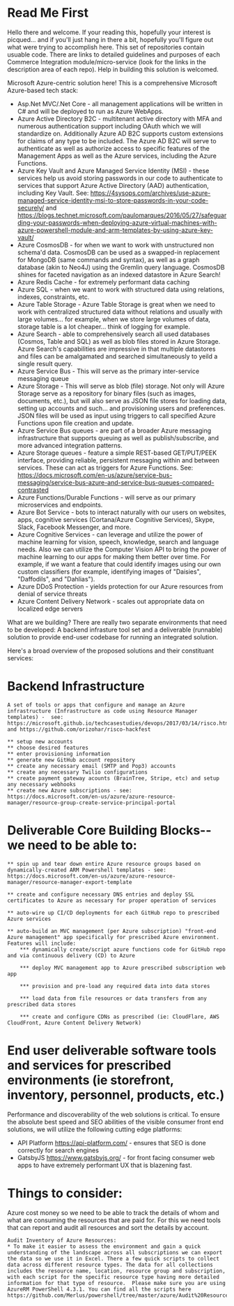 # Read Me First
Hello there and welcome.  If your reading this, hopefully your interest is picqued... and if you'll just hang in there a bit, hopefully you'll figure out what were trying to accomplish here.  This set of repositories contain usuable code.  There are links to detailed guidelines and purposes of each Commerce Integration module/micro-service (look for the links in the description area of each repo).   Help in building this solution is welcomed.

Microsoft Azure-centric solution here!  This is a comprehensive Microsoft Azure-based tech stack: 
* Asp.Net MVC/.Net Core - all management applications will be written in C# and will be deployed to run as Azure WebApps.
* Azure Active Directory B2C - multitenant active directory with MFA and numerous authentication support including OAuth which we will standardize on.  Additionally Azure AD B2C supports custom extensions for claims of any type to be included.  The Azure AD B2C will serve to authenticate as well as authorize access to specific features of the Management Apps as well as the Azure services, including the Azure Functions.
* Azure Key Vault and Azure Managed Service Identity (MSI) - these services help us avoid storing passwords in our code to authenticate to services that support Azure Active Directory (AAD) authentication, including Key Vault.  See: https://4sysops.com/archives/use-azure-managed-service-identity-msi-to-store-passwords-in-your-code-securely/ and https://blogs.technet.microsoft.com/paulomarques/2016/05/27/safeguarding-your-passwords-when-deploying-azure-virtual-machines-with-azure-powershell-module-and-arm-templates-by-using-azure-key-vault/
* Azure CosmosDB - for when we want to work with unstructured non schema'd data.  CosmosDB can be used as a swapped-in replacement for MongoDB (same commands and syntax), as well as a graph database (akin to Neo4J) using the Gremlin query language.  CosmosDB shines for faceted navigation as an indexed datastore in Azure Search!
* Azure Redis Cache - for extremely performant data caching
* Azure SQL - when we want to work with structured data using relations, indexes, constraints, etc.
* Azure Table Storage - Azure Table Storage  is great when we need to work with centralized structured data without relations and usually with large volumes... for example, when we store large volumes of data, storage table is a lot cheaper... think of logging for example.
* Azure Search - able to comprehensively search all used databases (Cosmos, Table and SQL) as well as blob files stored in Azure Storage.  Azure Search's capabilities are impressive in that multiple datastores and files can be amalgamated and searched simultaneously to yeild a single result query.
* Azure Service Bus - This will serve as the primary inter-service messaging queue
* Azure Storage - This will serve as blob (file) storage. Not only will Azure Storage serve as a repository for binary files (such as images, documents, etc.), but will also serve as JSON file stores for loading data, setting up accounts and such... and provisioning users and preferences.  JSON files will be used as input using triggers to call specified Azure Functions upon file creation and update.
* Azure Service Bus queues - are part of a broader Azure messaging infrastructure that supports queuing as well as publish/subscribe, and more advanced integration patterns.
* Azure Storage queues - feature a simple REST-based GET/PUT/PEEK interface, providing reliable, persistent messaging within and between services. These can act as triggers for Azure Functions.  See: https://docs.microsoft.com/en-us/azure/service-bus-messaging/service-bus-azure-and-service-bus-queues-compared-contrasted
* Azure Functions/Durable Functions - will serve as our primary microservices and endpoints.
* Azure Bot Service - bots to interact naturally with our users on websites, apps, cognitive services (Cortana/Azure Cognitive Services), Skype, Slack, Facebook Messenger, and more.
* Azure Cognitive Services - can leverage and utilize the power of machine learning for vision, speech, knowledge, search and language needs. Also we can utilize the Computer Vision API to bring the power of machine learning to our apps for making them better over time. For example, if we want a feature that could identify images using our own custom classifiers (for example, identifying images of "Daisies", "Daffodils", and "Dahlias").
* Azure DDoS Protection - yields protection for our Azure resources from denial of service threats
* Azure Content Delivery Network - scales out appropriate data on localized edge servers

What are we building?  There are really two separate environments that need to be developed:  A backend infrasture tool set and a deliverable (runnable) solution to provide end-user codebase for running an integrated solution.

Here's a broad overview of the proposed solutions and their constituant services:

# Backend Infrastructure
	A set of tools or apps that configure and manage an Azure infrastructure (Infrastructure as code using Resource Manager templates) -  see: https://microsoft.github.io/techcasestudies/devops/2017/03/14/risco.html and https://github.com/orizohar/risco-hackfest
	
	** setup new accounts
	** choose desired features
	** enter provisioning information
	** generate new GitHub account repository
	** create any necessary email (SMTP and Pop3) accounts
	** create any necessary Twilio configurations
	** create payment gateway acounts (BrainTree, Stripe, etc) and setup any necessary webhooks
	** create new Azure subscriptions - see: https://docs.microsoft.com/en-us/azure/azure-resource-manager/resource-group-create-service-principal-portal
	
# Deliverable Core Building Blocks-- we need to be able to:
	** spin up and tear down entire Azure resource groups based on dynamically-created ARM Powershell templates - see: https://docs.microsoft.com/en-us/azure/azure-resource-manager/resource-manager-export-template
			
	** create and configure necessary DNS entries and deploy SSL certificates to Azure as necessary for proper operation of services
	
	** auto-wire up CI/CD deployments for each GitHub repo to prescribed Azure services
	
	** auto-build an MVC management (per Azure subscription) "front-end Azure management" app specifically for prescribed Azure environment.  Features will include:
		*** dynamically create/script azure functions code for GitHub repo and via continuous delivery (CD) to Azure
	
		*** deploy MVC management app to Azure prescribed subscription web app
		
		*** provision and pre-load any required data into data stores
	
		*** load data from file resources or data transfers from any prescribed data stores
		
		*** create and configure CDNs as prescribed (ie: CloudFlare, AWS CloudFront, Azure Content Delivery Network)
		
#  End user deliverable software tools and services for prescribed environments (ie storefront, inventory, personnel, products, etc.)	

Performance and discoverability of the web solutions is critical.  To ensure the absolute best speed and SEO abilities of the visible consumer front end solutions, we will utilize the following cutting edge platforms:
* API Platform https://api-platform.com/	- ensures that SEO is done correctly for search engines
* GatsbyJS https://www.gatsbyjs.org/ - for front facing consumer web apps to have extremely performant UX that is blazening fast. 

# Things to consider:
Azure cost money so we need to be able to track the details of whom and what are consuming the resources that are paid for.  For this we need tools that can report and audit all resources and sort the details by account.

	Audit Inventory of Azure Resources:
	* To make it easier to assess the environment and gain a quick understanding of the landscape across all subscriptions we can export the data so we use it in Excel. There a few quick scripts to collect data across different resource types. The data for all collections includes the resource name, location, resource group and subscription, with each script for the specific resource type having more detailed information for that type of resource.  Please make sure you are using AzureRM PowerShell 4.3.1. You can find all the scripts here https://github.com/Merlus/powershell/tree/master/azure/Audit%20Resources.
